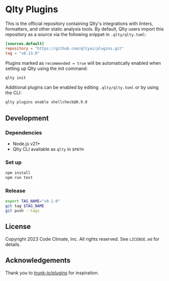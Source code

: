 # Qlty Plugins

This is the official repository containing Qlty's integrations with linters, formatters, and other static analysis tools. By default, Qlty users import this repository as a source via the following snippet in `.qlty/qlty.toml`:

```toml
[sources.default]
repository = "https://github.com/qltyai/plugins.git"
tag = "v0.13.0"
```

Plugins marked as `recommended = true` will be automatically enabled when setting up Qlty using the init command:

```bash
qlty init
```

Additional plugins can be enabled by editing `.qlty/qlty.toml` or by using the CLI:

```bash
qlty plugins enable shellcheck@0.9.0
```

## Development

### Dependencies

- Node.js v21+
- Qlty CLI available as `qlty` in `$PATH`

### Set up

```bash
npm install
npm run test
```

### Release

```bash
export TAG_NAME="v0.1.0"
git tag $TAG_NAME
git push --tags
```

## License

Copyright 2023 Code Climate, Inc. All rights reserved. See `LICENSE.md` for details.

## Acknowledgements

Thank you to [trunk-io/plugins](https://github.com/trunk-io/plugins) for inspiration.

